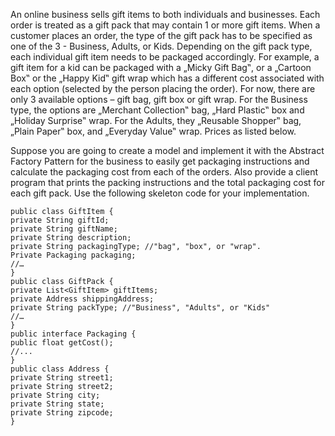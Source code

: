An online business sells gift items to both individuals and businesses.
 Each order is treated as a gift pack that may contain 1 or more gift items. 
When a customer places an order, the type of the gift pack has to be specified as 
one of the 3 - Business, Adults, or Kids. Depending on the gift pack type, each
 individual gift item needs to be packaged accordingly. For example, a gift item
 for a kid can be packaged with a „Micky Gift Bag‟, or a „Cartoon Box‟ or the
 „Happy Kid‟ gift wrap which has a different cost associated with each option 
(selected by the person placing the order). For now, there are only 3 available
 options – gift bag, gift box or gift wrap. For the Business type, the options are
 „Merchant Collection‟ bag, „Hard Plastic‟ box and „Holiday Surprise‟ wrap. 
For the Adults, they „Reusable Shopper‟ bag, 
„Plain Paper‟ box, and „Everyday Value‟ wrap. Prices as listed below.

Suppose you are going to create a model and implement it with the Abstract Factory Pattern 
for the business to easily get packaging instructions and calculate the packaging cost from
each of the orders. Also provide a client program that prints the packing instructions and 
the total packaging cost for each gift pack.
Use the following skeleton code for your implementation.
```
public class GiftItem {
private String giftId;
private String giftName;
private String description;
private String packagingType; //"bag", "box", or "wrap".
Private Packaging packaging;
//…
}
public class GiftPack {
private List<GiftItem> giftItems;
private Address shippingAddress;
private String packType; //"Business", "Adults", or "Kids"
//…
}
public interface Packaging {
public float getCost();
//...
}
public class Address {
private String street1;
private String street2;
private String city;
private String state;
private String zipcode;
}
```
